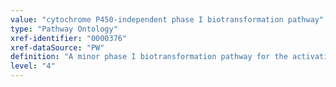 ```yaml
---
value: "cytochrome P450-independent phase I biotransformation pathway"
type: "Pathway Ontology"
xref-identifier: "0000376"
xref-dataSource: "PW"
definition: "A minor phase I biotransformation pathway for the activation of endogenous and exogenous substances carried by flavin-containing monooxygenases."
level: "4"
---
```

